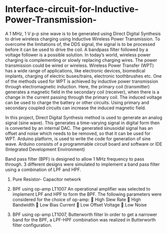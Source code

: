 # Interface-circuit-for-Inductive-Power-Transmission-

A 1 MHz, 1 V p-p sine wave is to be generated using Direct Digital Synthesis to drive wireless charging using Inductive Wireless Power 
Transmission. To overcome the limitations of, the DDS signal, the signal is to be processed before it can be used to drive the coil.
A bandpass filter followed by a voltage follower is a possible solution. In today’s world, wireless power charging is complementing or 
slowly replacing charging wires. The power transmission could be wired or wireless. Wireless Power Transfer (WPT) has a wide range of 
applications, like electronic devices, biomedical implants, charging of electric buses/trains, electronic toothbrushes etc. 
One of the methods used for WPT is achieved by inductive power transmission through electromagnetic induction. Here, the primary coil 
(transmitter) generates a magnetic field in the secondary coil (receiver), when there is a change in the current passing through the 
primary coil. The induced voltage can be used to charge the battery or other circuits. Using primary and secondary coupled circuits can
increase the induced magnetic field. 

In this project, Direct Digital Synthesis method is used to generate an analog signal (sine wave). This generates a time-varying signal 
in digital form then is converted by an internal DAC. The generated sinusoidal signal has an offset and noise which needs to be removed,
so that it can be used for WPT. Arduino platform, is used to write the code for generation of sine wave. Arduino consists of a programmable 
circuit board and software or IDE (Integrated Development Environment) 

Band pass filter (BPF) is designed to allow 1 MHz frequency to pass through. 3 different designs were simulated to implement a band pass 
filter using a combination of LPF and HPF. 
1) Pure Resistor- Capacitor network 

2) BPF using op-amp LT1007 
An operational amplifier was selected to implement LPF and HPF to form the BPF. The following parameters were considered for the choice 
of op-amp: 
 High Slew Rate  High Bandwidth  Low Bias Current  Low Offset Voltage  Low Noise

3) BPF using op-amp LT1007, Butterworth filter 
In order to get a narrower band for the BPF, a LPF-HPF combination was realized in Butterworth filter configuration. 
